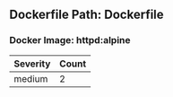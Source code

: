 ## Dockerfile Path: Dockerfile

### Docker Image: httpd:alpine
| Severity | Count |
|----------|-------|
| medium | 2 |